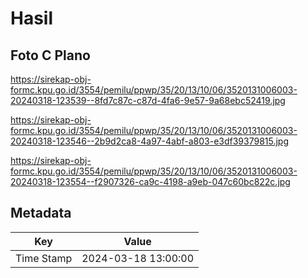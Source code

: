 # Hasil

## Foto C Plano

https://sirekap-obj-formc.kpu.go.id/3554/pemilu/ppwp/35/20/13/10/06/3520131006003-20240318-123539--8fd7c87c-c87d-4fa6-9e57-9a68ebc52419.jpg

https://sirekap-obj-formc.kpu.go.id/3554/pemilu/ppwp/35/20/13/10/06/3520131006003-20240318-123546--2b9d2ca8-4a97-4abf-a803-e3df39379815.jpg

https://sirekap-obj-formc.kpu.go.id/3554/pemilu/ppwp/35/20/13/10/06/3520131006003-20240318-123554--f2907326-ca9c-4198-a9eb-047c60bc822c.jpg


## Metadata

| Key        | Value               |
| ---------- | ------------------- |
| Time Stamp | 2024-03-18 13:00:00 |



